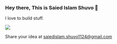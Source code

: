 ### Hey there, This is Saied Islam Shuvo 👋

I love to build stuff.

![](https://c.tenor.com/nHBgEK6zEQMAAAAj/cat-gray.gif)

Share your idea at saiedislam.shuvo1124@gmail.com
